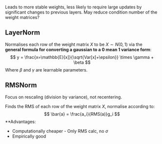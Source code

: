 Leads to more stable weights, less likely to require large updates by significant changes to previous layers. May reduce condition number of the weight matrices?

## LayerNorm
Normalises each row of the weight matrix $X$ to be $X \sim N(0,1)$ via the **general formula for converting a gaussian to a 0 mean 1 variance form**:
$$
y = \frac{x=\mathbb{E}[x]}{\sqrt{Var[x]+\epsilon}} \times \gamma + \beta
$$ Where $\beta$ and $\gamma$ are learnable parameters.

## RMSNorm
Focus on rescaling (division by variance), not recentering.

Finds the RMS of each row of the weight matrix $X$, normalise according to:
$$
\bar{a} = \frac{a_i}{RMS(a)}g_i
$$
**Advantages:
* Computationally cheaper - Only RMS calc, no $\sigma$
* Empirically good

